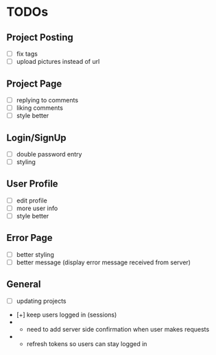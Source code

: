 # TODOs
## Project Posting
- [ ] fix tags
- [ ] upload pictures instead of url

## Project Page
- [ ] replying to comments
- [ ] liking comments
- [ ] style better
 
## Login/SignUp
- [ ] double password entry
- [ ] styling

## User Profile
- [ ] edit profile
- [ ] more user info
- [ ] style better

## Error Page
- [ ] better styling
- [ ] better message (display error message received from server)

## General
- [ ] updating projects



- [+] keep users logged in (sessions)
- - need to add server side confirmation when user makes requests
- - refresh tokens so users can stay logged in 